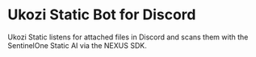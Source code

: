 # Ukozi Static Bot for Discord
Ukozi Static listens for attached files in Discord and scans them with the SentinelOne Static AI via the NEXUS SDK.

